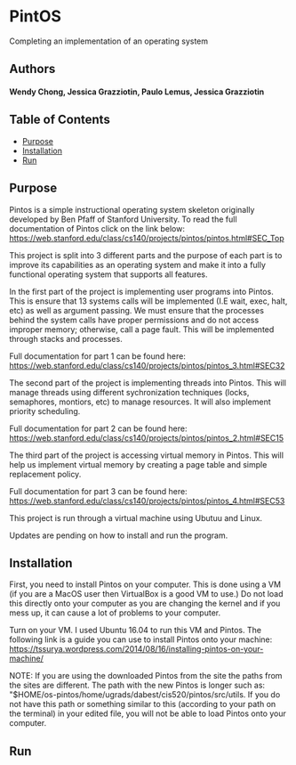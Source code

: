 # PintOS
Completing an implementation of an operating system

## Authors

#### Wendy Chong, Jessica Grazziotin, Paulo Lemus, Jessica Grazziotin

## Table of Contents

* [Purpose](#purpose)
* [Installation](#installation)
* [Run](#run)

## Purpose

Pintos is a simple instructional operating system skeleton originally developed by Ben Pfaff of Stanford University. To read the full documentation of Pintos click on the link below: 
https://web.stanford.edu/class/cs140/projects/pintos/pintos.html#SEC_Top

This project is split into 3 different parts and the purpose of each part is to improve its capabilities as an operating system and make it into a fully functional operating system that supports all features.

In the first part of the project is implementing user programs into Pintos. This is ensure that 13 systems calls will be implemented (I.E wait, exec, halt, etc) as well as argument passing. We must ensure that the processes behind the system calls have proper permissions and do not access improper memory; otherwise, call a page fault. This will be implemented through stacks and processes.

Full documentation for part 1 can be found here: https://web.stanford.edu/class/cs140/projects/pintos/pintos_3.html#SEC32

The second part of the project is implementing threads into Pintos. This will manage threads using different sychronization techniques (locks, semaphores, montiors, etc) to manage resources. It will also implement priority scheduling. 

Full documentation for part 2 can be found here: https://web.stanford.edu/class/cs140/projects/pintos/pintos_2.html#SEC15

The third part of the project  is accessing virtual memory in Pintos. This will help us implement virtual memory by creating a page table and simple replacement policy. 

Full documentation for part 3 can be found here: https://web.stanford.edu/class/cs140/projects/pintos/pintos_4.html#SEC53

This project is run through a virtual machine using Ubutuu and Linux. 

Updates are pending on how to install and run the program. 


## Installation

First, you need to install Pintos on your computer. This is done using a VM (if you are a MacOS user then VirtualBox is a good VM to use.) Do not load this directly onto your computer as you are changing the kernel and if you mess up, it can cause a lot of problems to your computer. 

Turn on your VM. I used Ubuntu 16.04 to run this VM and Pintos. The following link is a guide you can use to install Pintos onto your machine: https://tssurya.wordpress.com/2014/08/16/installing-pintos-on-your-machine/

NOTE: If you are using the downloaded Pintos from the site the paths from the sites are different. The path with the new Pintos is longer such as: "$HOME/os-pintos/home/ugrads/dabest/cis520/pintos/src/utils. If you do not have this path or something similar to this (according to your path on the terminal) in your edited file, you will not be able to load Pintos onto your computer. 


## Run
